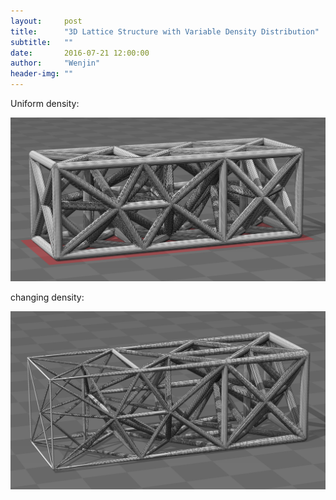 ```yaml
---
layout:     post
title:      "3D Lattice Structure with Variable Density Distribution"
subtitle:   ""
date:       2016-07-21 12:00:00
author:     "Wenjin"
header-img: ""
---
```


Uniform density:

<img src="../assets/post_img/3d_variable_density_lattice/lattice_with_uniform_density.PNG" alt="" width="640">

changing density:

<img src="../assets/post_img/3d_variable_density_lattice/lattice_with_variable_density.PNG" alt="" width="640">

